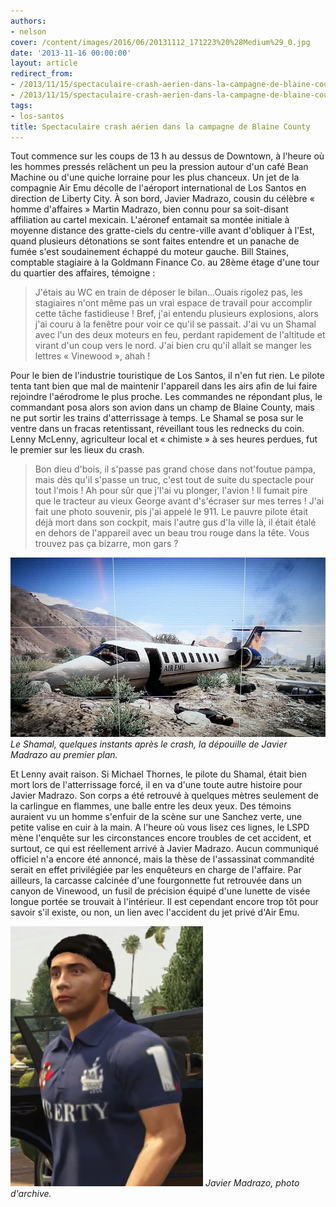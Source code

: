 ```yaml
---
authors:
- nelson
cover: /content/images/2016/06/20131112_171223%20%28Medium%29_0.jpg
date: '2013-11-16 00:00:00'
layout: article
redirect_from:
- /2013/11/15/spectaculaire-crash-aerien-dans-la-campagne-de-blaine-county
- /2013/11/15/spectaculaire-crash-aerien-dans-la-campagne-de-blaine-county/
tags:
- los-santos
title: Spectaculaire crash aérien dans la campagne de Blaine County
---
```



Tout commence sur les coups de 13 h au dessus de Downtown, à l'heure où les hommes pressés relâchent un peu la pression autour d'un café Bean Machine ou d'une quiche lorraine pour les plus chanceux. Un jet de la compagnie Air Emu décolle de l'aéroport international de Los Santos en direction de Liberty City. À son bord, Javier Madrazo, cousin du célèbre « homme d'affaires » Martin Madrazo, bien connu pour sa soit-disant affiliation au cartel mexicain. L'aéronef entamait sa montée initiale à moyenne distance des gratte-ciels du centre-ville avant d'obliquer à l'Est, quand plusieurs détonations se sont faites entendre et un panache de fumée s'est soudainement échappé du moteur gauche. Bill Staines, comptable stagiaire à la Goldmann Finance Co. au 28ème étage d'une tour du quartier des affaires, témoigne :

> J'étais au WC en train de déposer le bilan...Ouais rigolez pas, les stagiaires n'ont même pas un vrai espace de travail pour accomplir cette tâche fastidieuse ! Bref, j'ai entendu plusieurs explosions, alors j'ai couru à la fenêtre pour voir ce qu'il se passait. J'ai vu un Shamal avec l'un des deux moteurs en feu, perdant rapidement de l'altitude et virant d'un coup vers le nord. J'ai bien cru qu'il allait se manger les lettres « Vinewood », ahah !

Pour le bien de l'industrie touristique de Los Santos, il n'en fut rien. Le pilote tenta tant bien que mal de maintenir l'appareil dans les airs afin de lui faire rejoindre l'aérodrome le plus proche. Les commandes ne répondant plus, le commandant posa alors son avion dans un champ de Blaine County, mais ne put sortir les trains d'atterrissage à temps. Le Shamal se posa sur le ventre dans un fracas retentissant, réveillant tous les rednecks du coin. Lenny McLenny, agriculteur local et « chimiste » à ses heures perdues, fut le premier sur les lieux du crash.

> Bon dieu d'bois, il s'passe pas grand chose dans not'foutue pampa, mais dès qu'il s'passe un truc, c'est tout de suite du spectacle pour tout l'mois ! Ah pour sûr que j'l'ai vu plonger, l'avion ! Il fumait pire que le tracteur au vieux George avant d's'écraser sur mes terres ! J'ai fait une photo souvenir, pis j'ai appelé le 911. Le pauvre pilote était déjà mort dans son cockpit, mais l'autre gus d'la ville là, il était étalé en dehors de l'appareil avec un beau trou rouge dans la tête. Vous trouvez pas ça bizarre, mon gars ?

![Le Shamal, quelques instants après le crash, la dépouille de Javier Madrazo au premier plan.](/content/images/2016/06/20131112_171223%20%28Medium%29.jpg)
_Le Shamal, quelques instants après le crash, la dépouille de Javier Madrazo au premier plan._

Et Lenny avait raison. Si Michael Thornes, le pilote du Shamal, était bien mort lors de l'atterrissage forcé, il en va d'une toute autre histoire pour Javier Madrazo. Son corps a été retrouvé à quelques mètres seulement de la carlingue en flammes, une balle entre les deux yeux. Des témoins auraient vu un homme s'enfuir de la scène sur une Sanchez verte, une petite valise en cuir à la main. A l'heure où vous lisez ces lignes, le LSPD mène l'enquête sur les circonstances encore troubles de cet accident, et surtout, ce qui est réellement arrivé à Javier Madrazo. Aucun communiqué officiel n'a encore été annoncé, mais la thèse de l'assassinat commandité serait en effet privilégiée par les enquêteurs en charge de l'affaire. Par ailleurs, la carcasse calcinée d'une fourgonnette fut retrouvée dans un canyon de Vinewood, un fusil de précision équipé d'une lunette de visée longue portée se trouvait à l'intérieur. Il est cependant encore trop tôt pour savoir s'il existe, ou non, un lien avec l'accident du jet privé d'Air Emu.

![Javier Madrazo, photo d'archive.](/content/images/2016/06/JavierMadrazo-GTA5%20%281%29.png)
_Javier Madrazo, photo d'archive._